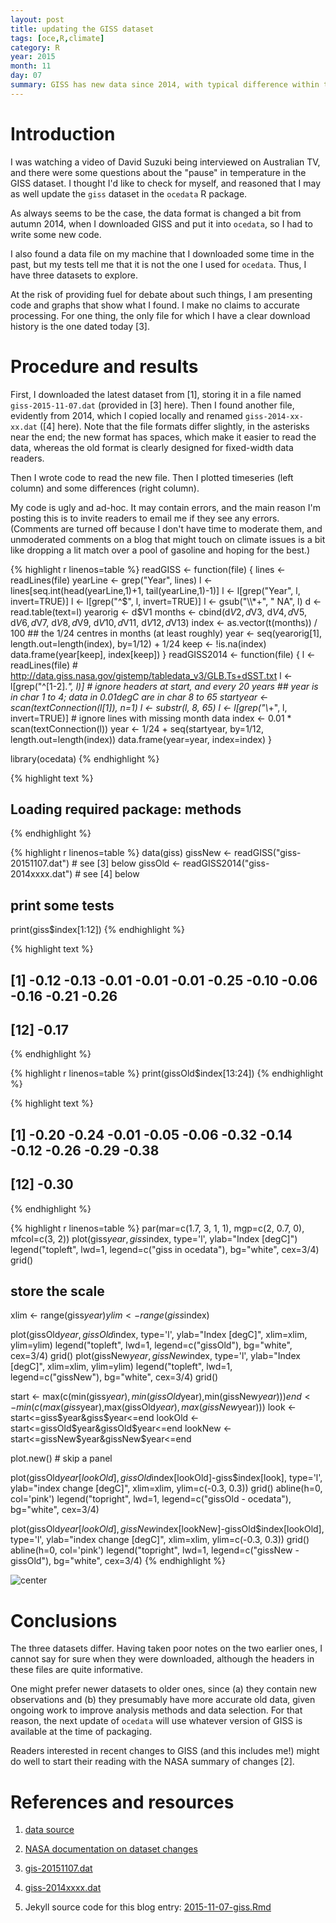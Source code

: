 ```yaml
---
layout: post
title: updating the GISS dataset
tags: [oce,R,climate]
category: R
year: 2015
month: 11
day: 07
summary: GISS has new data since 2014, with typical difference within the overlapping time window being of order 0.1degC.
---
```


# Introduction

I was watching a video of David Suzuki being interviewed on Australian TV, and
there were some questions about the "pause" in temperature in the GISS dataset.
I thought I'd like to check for myself, and reasoned that I may as well update
the ``giss`` dataset in the ``ocedata`` R package.

As always seems to be the case, the data format is changed a bit from autumn
2014, when I downloaded GISS and put it into ``ocedata``, so I had to write
some new code.

I also found a data file on my machine that I downloaded some time in the past,
but my tests tell me that it is not the one I used for ``ocedata``.  Thus, I
have three datasets to explore.

At the risk of providing fuel for debate about such things, I am presenting
code and graphs that show what I found. I make no claims to accurate
processing. For one thing, the only file for which I have a clear download
history is the one dated today [3].

# Procedure and results

First, I downloaded the latest dataset from [1], storing it in a file named
``giss-2015-11-07.dat`` (provided in [3] here).  Then I found another file,
evidently from 2014, which I copied locally and renamed ``giss-2014-xx-xx.dat``
([4] here). Note that the file formats differ slightly, in the asterisks near
the end; the new format has spaces, which make it easier to read the data,
whereas the old format is clearly designed for fixed-width data readers.

Then I wrote code to read the new file. Then I plotted timeseries (left column)
and some differences (right column).

My code is ugly and ad-hoc. It may contain errors, and the main reason I'm
posting this is to invite readers to email me if they see any errors.
(Comments are turned off because I don't have time to moderate them, and
unmoderated comments on a blog that might touch on climate issues is a bit like
dropping a lit match over a pool of gasoline and hoping for the best.)


{% highlight r linenos=table %}
readGISS <- function(file)
{
    lines <- readLines(file)
    yearLine <- grep("Year", lines)
    l <- lines[seq.int(head(yearLine,1)+1, tail(yearLine,1)-1)]
    l <- l[grep("Year", l, invert=TRUE)]
    l <- l[grep("^$", l, invert=TRUE)]
    l <- gsub("\\*+", "  NA", l)
    d <- read.table(text=l)
    yearorig <- d$V1
    months <- cbind(d$V2, d$V3, d$V4, d$V5, 
                    d$V6, d$V7, d$V8, d$V9, 
                    d$V10, d$V11, d$V12, d$V13) 
    index <- as.vector(t(months)) / 100
    ## the 1/24 centres in months (at least roughly)
    year <- seq(yearorig[1], length.out=length(index), by=1/12) + 1/24
    keep <- !is.na(index)
    data.frame(year[keep], index[keep])
}
readGISS2014 <- function(file)
{
    l <- readLines(file) # http://data.giss.nasa.gov/gistemp/tabledata_v3/GLB.Ts+dSST.txt
    l <- l[grep("^[1-2].*", l)]            # ignore headers at start, and every 20 years
    ## year is in char 1 to 4; data in 0.01degC are in char 8 to 65
    startyear <- scan(textConnection(l[1]), n=1)
    l <- substr(l, 8, 65)
    l <- l[grep("\\*+", l, invert=TRUE)]    # ignore lines with missing month data
    index <- 0.01 * scan(textConnection(l))
    year <- 1/24 + seq(startyear, by=1/12, length.out=length(index))
    data.frame(year=year, index=index)
}

library(ocedata)
{% endhighlight %}



{% highlight text %}
## Loading required package: methods
{% endhighlight %}



{% highlight r linenos=table %}
data(giss)
gissNew <- readGISS("giss-20151107.dat") # see [3] below
gissOld <- readGISS2014("giss-2014xxxx.dat") # see [4] below
## print some tests
print(giss$index[1:12])
{% endhighlight %}



{% highlight text %}
##  [1] -0.12 -0.13 -0.01 -0.01 -0.01 -0.25 -0.10 -0.06 -0.16 -0.21 -0.26
## [12] -0.17
{% endhighlight %}



{% highlight r linenos=table %}
print(gissOld$index[13:24])
{% endhighlight %}



{% highlight text %}
##  [1] -0.20 -0.24 -0.01 -0.05 -0.06 -0.32 -0.14 -0.12 -0.26 -0.29 -0.38
## [12] -0.30
{% endhighlight %}



{% highlight r linenos=table %}
par(mar=c(1.7, 3, 1, 1), mgp=c(2, 0.7, 0), mfcol=c(3, 2))
plot(giss$year, giss$index, type='l', ylab="Index [degC]")
legend("topleft", lwd=1, legend=c("giss in ocedata"), bg="white", cex=3/4)
grid()
## store the scale
xlim <- range(giss$year)
ylim <- range(giss$index)

plot(gissOld$year, gissOld$index, type='l', ylab="Index [degC]", xlim=xlim, ylim=ylim)
legend("topleft", lwd=1, legend=c("gissOld"), bg="white", cex=3/4)
grid()
plot(gissNew$year, gissNew$index, type='l', ylab="Index [degC]", xlim=xlim, ylim=ylim)
legend("topleft", lwd=1, legend=c("gissNew"), bg="white", cex=3/4)
grid()

start <- max(c(min(giss$year),min(gissOld$year),min(gissNew$year)))
end <- min(c(max(giss$year),max(gissOld$year),max(gissNew$year)))
look <- start<=giss$year&giss$year<=end
lookOld <- start<=gissOld$year&gissOld$year<=end
lookNew <- start<=gissNew$year&gissNew$year<=end

plot.new() # skip a panel

plot(gissOld$year[lookOld], gissOld$index[lookOld]-giss$index[look],
     type='l', ylab="index change [degC]", xlim=xlim, ylim=c(-0.3, 0.3))
grid()
abline(h=0, col='pink')
legend("topright", lwd=1, legend=c("gissOld - ocedata"), bg="white", cex=3/4)

plot(gissOld$year[lookOld], gissNew$index[lookNew]-gissOld$index[lookOld],
     type='l', ylab="index change [degC]", xlim=xlim, ylim=c(-0.3, 0.3))
grid()
abline(h=0, col='pink')
legend("topright", lwd=1, legend=c("gissNew - gissOld"), bg="white", cex=3/4)
{% endhighlight %}

![center](http://dankelley.github.io/figs/2015-11-07-giss/unnamed-chunk-1-1.png) 


# Conclusions

The three datasets differ. Having taken poor notes on the two earlier ones, I
cannot say for sure when they were downloaded, although the headers in these
files are quite informative.

One might prefer newer datasets to older ones, since (a) they contain new
observations and (b) they presumably have more accurate old data, given ongoing
work to improve analysis methods and data selection.  For that reason, the next
update of ``ocedata`` will use whatever version of GISS is available at the
time of packaging.

Readers interested in recent changes to GISS (and this includes me!) might do
well to start their reading with the NASA summary of changes [2].

# References and resources

1. [data source](http://data.giss.nasa.gov/gistemp/tabledata_v3/GLB.Ts+dSST.txt)

2. [NASA documentation on dataset changes](http://data.giss.nasa.gov/gistemp)

3. [gis-20151107.dat](https://raw.github.com/dankelley/dankelley.github.io/master/assets/giss-20151107.dat)

4. [giss-2014xxxx.dat](https://raw.github.com/dankelley/dankelley.github.io/master/assets/giss-2014xxxx.dat)

5. Jekyll source code for this blog entry: [2015-11-07-giss.Rmd](https://raw.github.com/dankelley/dankelley.github.io/master/assets/2015-11-07-giss.Rmd)



